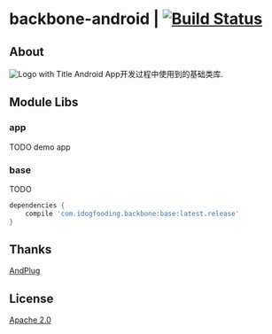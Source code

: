 # backbone-android | [![Build Status](https://travis-ci.org/zhangchaoxu/backbone-android.png?branch=master)](https://travis-ci.org/zhangchaoxu/backbone-android)

## About
![Logo with Title]()
Android App开发过程中使用到的基础类库.

## Module Libs
### app
TODO demo app
 
### base
TODO

```gradle
dependencies {
    compile 'com.idogfooding.backbone:base:latest.release'
}
```

## Thanks
[AndPlug](https://github.com/ourbeehive/AndPlug)

## License

[Apache 2.0](https://github.com/zhangchaoxu/backbone-android/blob/master/LICENSE)